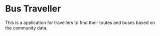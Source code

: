 # Bus Traveller

This is a application for travellers to find their toutes and buses based on the community data.